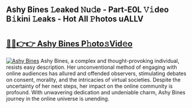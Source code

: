 ## Ashy Bines 𝙻eaked 𝙽u𝚍e - Part-E0L 𝚅𝚒deo B𝚒kini 𝙻eaks - Hot All 𝙿hotos uALLV

# <h2><a href="http://ld0ikf.urlbe.top/?page=Ashy+Bines">🔗🔗👉👉 Ashy Bines P𝚑oto𝚜Vid𝚎o</a></h2>

[![Ashy Bines](https://i.imgur.com/eBuTRDB.gif)](http://ld0ikf.urlbe.top/?page=Ashy+Bines)
Ashy Bines, a complex and thought-provoking individual, resists easy description. Her unconventional method of engaging with online audiences has allured and offended observers, stimulating debates on consent, morality, and the intricacies of virtual societies. Despite the uncertainty of her next steps, her impact on the online community is profound. With unwavering dedication and undeniable charm, Ashy Bines journey in the online universe is unending.
